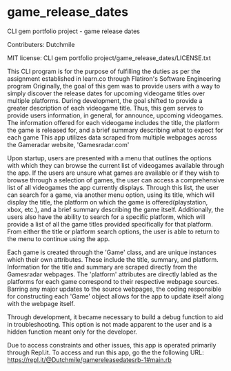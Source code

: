 # game_release_dates
CLI gem portfolio project - game release dates

Contributers: Dutchmile

MIT license: CLI gem portfolio project/game_release_dates/LICENSE.txt

This CLI program is for the purpose of fulfilling the duties as per the assignment established in learn.co through Flatiron's Software Engineering program
Originally, the goal of this gem was to provide users with a way to simply discover the release dates for upcoming videogame titles over multiple platforms. During development, the goal shifted to provide a greater description of each videogame title. Thus, this gem serves to provide users information, in general, for announce, upcoming videogames. The information offered for each videogame includes the title, the platform the game is released for, and a brief summary describing what to expect for each game
This app utilizes data scraped from multiple webpages across the Gameradar website, 'Gamesradar.com'

Upon startup, users are presented with a menu that outlines the options with which they can browse the current list of videogames available through the app. If the users are unsure what games are available or if they wish to browse through a selection of games, the user can access a comprehensive list of all videogames the app currently displays. Through this list, the user can search for a game, via another menu option, using its title, which will display the title, the platform on which the game is offered(playstation, xbox, etc.), and a brief summary describing the game itself. Additionally, the users also have the ability to search for a specific platform, which will provide a list of all the game titles provided specifically for that platform. From either the title or platform search options, the user is able to return to the menu to continue using the app.

Each game is created through the 'Game' class, and are unique instances which their own attributes. These include the title, summary, and platform. Information for the title and summary are scraped directly from the Gamesradar webpages. The 'platform' attributes are directly labled as the platforms for each game correspond to their respective webpage sources. Barring any major updates to the source webpages, the coding responsible for constructing each 'Game' object allows for the app to update itself along with the webpage itself.

Through development, it became necessary to build a debug function to aid in troubleshooting. This option is not made apparent to the user and is a hidden function meant only for the developer.

Due to access constraints and other issues, this app is operated primarily through Repl.it. To access and run this app, go the the following URL: https://repl.it/@Dutchmile/gamereleasedatesrb-1#main.rb
